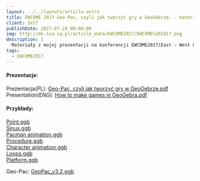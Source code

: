 ```yaml
---
layout: ../../layouts/article.astro
title: EWCOME 2017 Geo-Pac, czyli jak tworzyć gry w GeoGebrze. - materiały
client: Self
publishDate: 2017-07-24 00:00:00
img: http://mk.ssa.iq.pl/article_data/EWCOME2017/EWCOME%202017.png
description: |
  Materiały z mojej prezentacji na konferencji EWCOME2017(East - West Conference on Mathematics Education)
tags:
  - EWCOME2017
---
```


#### Prezentacje:

Prezentacja(PL): [Geo-Pac, czyli jak tworzyć gry w GeoGebrze.pdf](http://mk.ssa.iq.pl/article_data/EWCOME2017/Geo-Pac,%20czyli%20jak%20tworzy%C4%87%20gry%20w%20GeoGebrze.pdf)<br/>
Presentation(ENG): [How to make games in GeoGebra.pdf](http://mk.ssa.iq.pl/article_data/EWCOME2017/How%20to%20make%20games%20in%20GeoGebra.pdf)

#### Przykłady:

[Point.ggb](http://mk.ssa.iq.pl/article_data/EWCOME2017/Point.ggb)<br/>
[Sinus.ggb](http://mk.ssa.iq.pl/article_data/EWCOME2017/Sinus.ggb)<br/>
[Pacman animation.ggb](http://mk.ssa.iq.pl/article_data/EWCOME2017/Pacman%20animation.ggb)<br/>
[Procedure.ggb](http://mk.ssa.iq.pl/article_data/EWCOME2017/Procedure.ggb)<br/>
[Character animation.ggb](http://mk.ssa.iq.pl/article_data/EWCOME2017/Character%20animation.ggb)<br/>
[Loops.ggb](http://mk.ssa.iq.pl/article_data/EWCOME2017/Loops.ggb)<br/>
[Platform.ggb](http://mk.ssa.iq.pl/article_data/EWCOME2017/Platform.ggb)<br/>

Geo-Pac: [GeoPac_v3.2.ggb](http://mk.ssa.iq.pl/article_data/EWCOME2017/GeoPac%20v3.2%20final.ggb)
